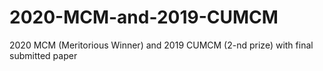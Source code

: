 # 2020-MCM-and-2019-CUMCM
2020 MCM (Meritorious Winner) and 2019 CUMCM (2-nd prize) with final submitted paper
